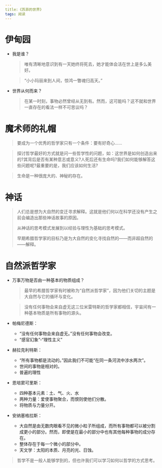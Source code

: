 ```yaml
---
title:《苏菲的世界》
tags: 阅读
---
```


# 伊甸园

- 我是谁？

  > 唯有清晰地意识到有一天她终将死去，她才能体会活在世上是多么美好。

  > “小小玛丽来到人间，惊鸿一瞥魂归高天。”

- 世界从何而来？

  > 在某一时刻，事物必然曾经从无到有。然而，这可能吗？这不就和世界一直存在的看法一样不可思议吗？

# 魔术师的礼帽

> 要成为一个优秀的哲学家只有一个条件：要有好奇心......

> 探讨哲学最好的方式就是问一些哲学性的问题，如：这世界是如何创造出来的?其背后是否有某种意志或意义?人死后还有生命吗?我们如何能够解答这些问题呢?最重要的是，我们应该如何生活?

> 生命是一种很庞大的、神秘的存在。

# 神话

> 人们总是想为大自然的变迁寻求解释。这就是他们何以在科学还没有产生之前会编造出那些神话故事的原因。
>
> 从神话的思考模式发展到以经验与理性为基础的思考模式。
>
> 早期希腊哲学家的目标乃是为大自然的变化寻找自然的——而非超自然的——解释。

# 自然派哲学家

- 万事万物是否由一种基本的物质组成？

  > 最早的希腊哲学家有时被称为“自然派哲学家”，因为他们关切的主题是大自然与它的循环与变化。

  > 没有任何事物会来自虚无这三位米雷特斯的哲学家都相信，宇宙间有一种基本物质是所有事物的源头。

- 帕梅尼德斯：
  - “没有任何事物会来自虚无。”没有任何事物会改变。
  - “感官幻象”-“理性主义”

- 赫拉克利特斯：
  - “所有事物都是流动的。”因此我们不可能“在同一条河流中涉水两次”。
  - 世间的事物是相对的。
  - 普遍的理性
- 恩培窦可里斯：
  - 四种基本元素：土、气、火、水
  - 两种力量：爱使事物聚合，而恨则使他们分散。
  - 将物质与力量分开。
- 安纳塞格拉斯：
  - 大自然是由无数肉眼看不见的微小粒子所组成，而所有事物都可以被分割成更小的部分。然而，即使是在最小的部分中也有其他每种事物的成分存在。
  - 整体存在于每一个微小的部分中。
  - 天文学：太阳的本质、月亮的光、日蚀。

> 哲学不是一般人能够学到的，但也许我们可以学习如何以哲学的方式思考。

